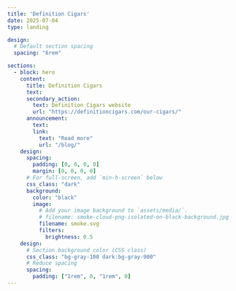 ```yaml
---
title: 'Definition Cigars'
date: 2025-07-04
type: landing

design:
  # Default section spacing
  spacing: "6rem"

sections:
  - block: hero
    content:
      title: Definition Cigars
      text: 
      secondary_action:
        text: Definition Cigars website
        url: "https://definitioncigars.com/our-cigars/"
      announcement:
        text: 
        link:
          text: "Read more"
          url: "/blog/"
    design:
      spacing:
        padding: [0, 0, 0, 0]
        margin: [0, 0, 0, 0]
      # For full-screen, add `min-h-screen` below
      css_class: "dark"
      background:
        color: "black"
        image:
          # Add your image background to `assets/media/`.
          # filename: smoke-cloud-png-isolated-on-black-background.jpg
          filename: smoke.svg
          filters:
            brightness: 0.5
    design:
      # Section background color (CSS class)
      css_class: "bg-gray-100 dark:bg-gray-900"
      # Reduce spacing
      spacing:
        padding: ["1rem", 0, "1rem", 0]
---
```

